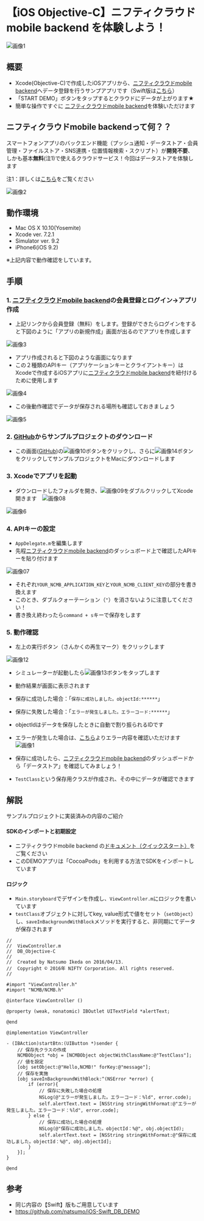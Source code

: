 # 【iOS Objective-C】ニフティクラウドmobile backend を体験しよう！
![画像1](/readme-img/001.png)

## 概要
* Xcode(Objective-C)で作成したiOSアプリから、[ニフティクラウドmobile backend](http://mb.cloud.nifty.com/)へデータ登録を行うサンプアプリです（Swift版は[こちら](https://github.com/natsumo/iOS-Swift_DB_DEMO)）
 * 「START DEMO」ボタンをタップするとクラウドにデータが上がります★
* 簡単な操作ですぐに [ニフティクラウドmobile backend](http://mb.cloud.nifty.com/)を体験いただけます

## ニフティクラウドmobile backendって何？？
スマートフォンアプリのバックエンド機能（プッシュ通知・データストア・会員管理・ファイルストア・SNS連携・位置情報検索・スクリプト）が**開発不要**、しかも基本**無料**(注1)で使えるクラウドサービス！今回はデータストアを体験します

注1：詳しくは[こちら](http://mb.cloud.nifty.com/price.htm)をご覧ください

![画像2](/readme-img/002.png)

## 動作環境
* Mac OS X 10.10(Yosemite)
* Xcode ver. 7.2.1
* Simulator ver. 9.2
 * iPhone6(iOS 9.2)

※上記内容で動作確認をしています。


## 手順
### 1. [ニフティクラウドmobile backend](http://mb.cloud.nifty.com/)の会員登録とログイン→アプリ作成

* 上記リンクから会員登録（無料）をします。登録ができたらログインをすると下図のように「アプリの新規作成」画面が出るのでアプリを作成します

![画像3](/readme-img/003.png)

* アプリ作成されると下図のような画面になります
* この２種類のAPIキー（アプリケーションキーとクライアントキー）はXcodeで作成するiOSアプリに[ニフティクラウドmobile backend](http://mb.cloud.nifty.com/)を紐付けるために使用します

![画像4](/readme-img/004.png)

* この後動作確認でデータが保存される場所も確認しておきましょう

![画像5](/readme-img/005.png)

### 2. [GitHub](https://github.com/natsumo/iOS-Objective-C_DB_DEMO.git)からサンプルプロジェクトのダウンロード

* この画面([GitHub](https://github.com/natsumo/iOS-Objective-C_DB_DEMO.git))の![画像10](/readme-img/010.png)ボタンをクリックし、さらに![画像14](/readme-img/014.PNG)ボタンをクリックしてサンプルプロジェクトをMacにダウンロードします

### 3. Xcodeでアプリを起動

* ダウンロードしたフォルダを開き、![画像09](/readme-img/009.png)をダブルクリックしてXcode開きます　![画像08](/readme-img/008.png)

![画像6](/readme-img/006.png)

### 4. APIキーの設定

* `AppDelegate.m`を編集します
* 先程[ニフティクラウドmobile backend](http://mb.cloud.nifty.com/)のダッシュボード上で確認したAPIキーを貼り付けます

![画像07](/readme-img/007.png)

* それぞれ`YOUR_NCMB_APPLICATION_KEY`と`YOUR_NCMB_CLIENT_KEY`の部分を書き換えます
 * このとき、ダブルクォーテーション（`"`）を消さないように注意してください！
* 書き換え終わったら`command + s`キーで保存をします

### 5. 動作確認
* 左上の実行ボタン（さんかくの再生マーク）をクリックします

![画像12](/readme-img/012.png)

* シミュレーターが起動したら![画像13](/readme-img/013.png)ボタンをタップします
* 動作結果が画面に表示されます
 * 保存に成功した場合：「`保存に成功しました。objectId:******`」
 * 保存に失敗した場合：「`エラーが発生しました。エラーコード:******`」
* objectIdはデータを保存したときに自動で割り振られるIDです
* エラーが発生した場合は、[こちら](http://mb.cloud.nifty.com/doc/current/rest/common/error.html)よりエラー内容を確認いただけます
![画像1](/readme-img/001.png)

* 保存に成功したら、[ニフティクラウドmobile backend](http://mb.cloud.nifty.com/)のダッシュボードから「データストア」を確認してみましょう！
* `TestClass`という保存用クラスが作成され、その中にデータが確認できます

## 解説
サンプルプロジェクトに実装済みの内容のご紹介

#### SDKのインポートと初期設定
* ニフティクラウドmobile backend の[ドキュメント（クイックスタート）](http://mb.cloud.nifty.com/doc/current/introduction/quickstart_ios.html)をご覧ください
 * このDEMOアプリは「CocoaPods」を利用する方法でSDKをインポートしています

#### ロジック
 * `Main.storyboard`でデザインを作成し、`ViewController.m`にロジックを書いています
 * `testClass`オブジェクトに対してkey, value形式で値をセット（`setObject`）し、`saveInBackgroundWithBlock`メソッドを実行すると、非同期にてデータが保存されます

```objc
//
//  ViewController.m
//  DB_Objective-C
//
//  Created by Natsumo Ikeda on 2016/04/13.
//  Copyright © 2016年 NIFTY Corporation. All rights reserved.
//

#import "ViewController.h"
#import "NCMB/NCMB.h"

@interface ViewController ()

@property (weak, nonatomic) IBOutlet UITextField *alertText;

@end

@implementation ViewController

- (IBAction)startBtn:(UIButton *)sender {
    // 保存先クラスの作成
    NCMBObject *obj = [NCMBObject objectWithClassName:@"TestClass"];
    // 値を設定
    [obj setObject:@"Hello,NCMB!" forKey:@"message"];
    // 保存を実施
    [obj saveInBackgroundWithBlock:^(NSError *error) {
        if (error){
            // 保存に失敗した場合の処理
            NSLog(@"エラーが発生しました。エラーコード：%ld", error.code);
            self.alertText.text = [NSString stringWithFormat:@"エラーが発生しました。エラーコード：%ld", error.code];
        } else {
            // 保存に成功した場合の処理
            NSLog(@"保存に成功しました。objectId：%@", obj.objectId);
            self.alertText.text = [NSString stringWithFormat:@"保存に成功しました。objectId：%@", obj.objectId];
        }
    }];
}

@end
```

## 参考
* 同じ内容の【Swift】版もご用意しています
 * https://github.com/natsumo/iOS-Swift_DB_DEMO
